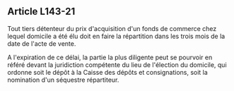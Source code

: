 Article L143-21
----
Tout tiers détenteur du prix d'acquisition d'un fonds de commerce chez lequel
domicile a été élu doit en faire la répartition dans les trois mois de la date
de l'acte de vente.

A l'expiration de ce délai, la partie la plus diligente peut se pourvoir en
référé devant la juridiction compétente du lieu de l'élection du domicile, qui
ordonne soit le dépôt à la Caisse des dépôts et consignations, soit la
nomination d'un séquestre répartiteur.
